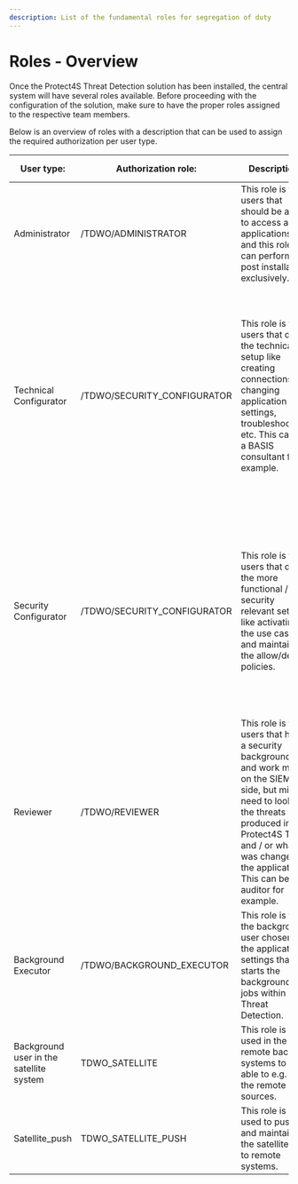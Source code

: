 ```yaml
---
description: List of the fundamental roles for segregation of duty
---
```


# Roles - Overview

Once the Protect4S Threat Detection solution has been installed, the central system will have several roles available. Before proceeding with the configuration of the solution, make sure to have the proper roles assigned to the respective team members.

Below is an overview of roles with a description that can be used to assign the required authorization per user type.

| User type:                              | Authorization role:          | Description:                                                                                                                                                                                                                            | TD Application:                                                                                                                                                                                            |
| --------------------------------------- | ---------------------------- | --------------------------------------------------------------------------------------------------------------------------------------------------------------------------------------------------------------------------------------- | ---------------------------------------------------------------------------------------------------------------------------------------------------------------------------------------------------------- |
| Administrator                           | /TDWO/ADMINISTRATOR          | This role is for users that should be able to access all applications and this role can perform the post installation exclusively.                                                                                                      | All                                                                                                                                                                                                        |
| Technical Configurator                  | /TDWO/SECURITY\_CONFIGURATOR | This role is for users that do the technical setup like creating connections, changing application settings, troubleshooting, etc. This can be a BASIS consultant for example.                                                          | <p>System<br>Application Settings<br>Framework messages<br>Events<br>Use Case Information<br>Change Log<br>User guide<br>Report a defect<br>Feature request<br>License application<br>Change documents</p> |
| Security Configurator                   | /TDWO/SECURITY\_CONFIGURATOR | This role is for users that do the more functional / security relevant setup like activating the use cases and maintaining the allow/deny policies.                                                                                     | <p>Use Case Selection<br>Allow and Deny Policies<br>Events<br>Threats<br>Use Case Information<br>Change Log<br>User guide<br>Report a defect<br>Feature request<br>Change documents</p>                    |
| Reviewer                                | /TDWO/REVIEWER               | This role is for users that have a security background and work most on the SIEM side, but might need to look at the threats produced in Protect4S TD and / or what was changed in the application. This can be an auditor for example. | <p>User Guide<br>Use Case Information<br>Threats<br>Events<br>Change documents<br>Report a defect<br>Feature request<br>Framework messages</p>                                                             |
| Background Executor                     | /TDWO/BACKGROUND\_EXECUTOR   | This role is for the background user chosen in the application settings that starts the background jobs within Threat Detection.                                                                                                        |                                                                                                                                                                                                            |
| Background user in the satellite system | TDWO\_SATELLITE              | This role is used in the remote backend systems to be able to e.g. read the remote data sources.                                                                                                                                        |                                                                                                                                                                                                            |
| Satellite\_push                         | TDWO\_SATELLITE\_PUSH        | This role is used to push and maintain the satellite role to remote systems.                                                                                                                                                            |                                                                                                                                                                                                            |
